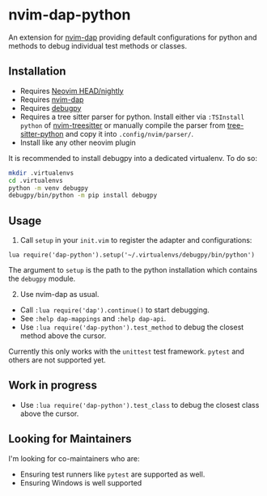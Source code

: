 # nvim-dap-python

An extension for [nvim-dap][1] providing default configurations for python and methods to debug individual test methods or classes.


## Installation


- Requires [Neovim HEAD/nightly][2]
- Requires [nvim-dap][1]
- Requires [debugpy][3]
- Requires a tree sitter parser for python. Install either via `:TSInstall python` of [nvim-treesitter][4] or manually compile the parser from [tree-sitter-python][5] and copy it into `.config/nvim/parser/`.
- Install like any other neovim plugin


It is recommended to install debugpy into a dedicated virtualenv. To do so:

```bash
mkdir .virtualenvs
cd .virtualenvs
python -m venv debugpy
debugpy/bin/python -m pip install debugpy
```


## Usage

1. Call `setup` in your `init.vim` to register the adapter and configurations:

```vimL
lua require('dap-python').setup('~/.virtualenvs/debugpy/bin/python')
```

The argument to `setup` is the path to the python installation which contains the `debugpy` module.


2. Use nvim-dap as usual.

- Call `:lua require('dap').continue()` to start debugging.
- See `:help dap-mappings` and `:help dap-api`.
- Use `:lua require('dap-python').test_method` to debug the closest method above the cursor.

Currently this only works with the `unittest` test framework. `pytest` and others are not supported yet.


## Work in progress


- Use `:lua require('dap-python').test_class` to debug the closest class above the cursor.


## Looking for Maintainers

I'm looking for co-maintainers who are:

- Ensuring test runners like `pytest` are supported as well.
- Ensuring Windows is well supported


[1]: https://github.com/mfussenegger/nvim-dap
[2]: https://github.com/neovim/neovim/releases/tag/nightly
[3]: https://github.com/microsoft/debugpy
[4]: https://github.com/nvim-treesitter/nvim-treesitter
[5]: https://github.com/tree-sitter/tree-sitter-python
